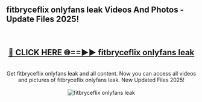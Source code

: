 <h2>fitbryceflix onlyfans leak Videos And Photos - Update Files 2025!</h2>
<br>
<div align="center">
<h2><a href="https://top-ai-tools.click/QrbHav" rel="nofollow">🔴 CLICK HERE 🌐==►► fitbryceflix onlyfans leak</a></h2>
<br>
Get fitbryceflix onlyfans leak and all content. Now you can access all videos and pictures of fitbryceflix onlyfans leak. New Updated Files 2025!
<br>
<br>
<a href="https://top-ai-tools.click/QrbHav" rel="nofollow" data-target="animated-image.originalLink"><img src="https://i.ibb.co.com/WyWwxjT/player-gif2.gif" alt="fitbryceflix onlyfans leak" style="max-width: 100%; display: inline-block;" data-target="animated-image.originalImage"></a>
</div>
<br>